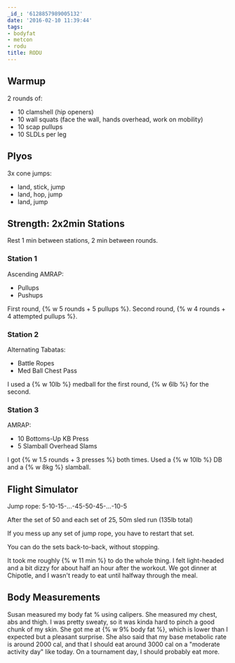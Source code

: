 ```yaml
---
_id_: '6128857989005132'
date: '2016-02-10 11:39:44'
tags:
- bodyfat
- metcon
- rodu
title: RODU
---
```


## Warmup

2 rounds of:

- 10 clamshell (hip openers)
- 10 wall squats (face the wall, hands overhead, work on mobility)
- 10 scap pullups
- 10 SLDLs per leg


## Plyos

3x cone jumps:

- land, stick, jump
- land, hop, jump
- land, jump


## Strength: 2x2min Stations

Rest 1 min between stations, 2 min between rounds.

### Station 1

Ascending AMRAP:

- Pullups
- Pushups

First round, {% w 5 rounds + 5 pullups %}. Second round, {% w 4 rounds + 4 attempted pullups %}.

### Station 2

Alternating Tabatas:

- Battle Ropes
- Med Ball Chest Pass

I used a {% w 10lb %} medball for the first round, {% w 6lb %} for the second.

### Station 3

AMRAP:

- 10 Bottoms-Up KB Press
- 5 Slamball Overhead Slams

I got {% w 1.5 rounds + 3 presses %} both times. Used a {% w 10lb %} DB and a {% w 8kg %} slamball.


## Flight Simulator

Jump rope: 5-10-15-...-45-50-45-...-10-5

After the set of 50 and each set of 25, 50m sled run (135lb total)

If you mess up any set of jump rope, you have to restart that set.

You can do the sets back-to-back, without stopping.

It took me roughly {% w 11 min %} to do the whole thing. I felt light-headed and a bit dizzy for about half an hour after the workout. We
got dinner at Chipotle, and I wasn't ready to eat until halfway through the meal.


## Body Measurements

Susan measured my body fat % using calipers. She measured my chest, abs and thigh. I was pretty sweaty, so it was kinda hard to pinch a good
chunk of my skin. She got me at {% w 9% body fat %}, which is lower than I expected but a pleasant surprise. She also said that my base
metabolic rate is around 2000 cal, and that I should eat around 3000 cal on a "moderate activity day" like today. On a tournament day, I
should probably eat more.
